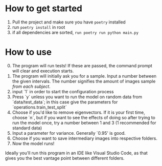 # How to get started
1) Pull the project and make sure you have `poetry` installed
2) run `poetry install` in root
3) if all dependencies are sorted, `run poetry run python main.py`

# How to use
0) The program will run tests! If these are passed, the command prompt will clear and execution starts. 
1) The program will initially ask you for a sample. Input a number between the given intervals. The number signifies the amount of images sample _from each subject_.
2) input ´1´ in order to start the configuration process
3) Press ´y´ unless you want to run the model on random data from ´data/test_data´; in this case give the parameters for ´operations.train_test_split´
4) Choose if you'd like to remove eigenvectors. If it is your first time, choose ´n´, but if you want to see the effects of doing so after trying to run the model once, try a number between 1 and 3 (1 recommended for standard data)
5) Input a parameter for variance. Generally ´0.95' is good. 
6) Choose if you want to save intermediary images into respective folders.
7) Now the model runs!

Ideally you'll run this program in an IDE like Visual Studio Code, as that gives you the best vantage point between different folders.
